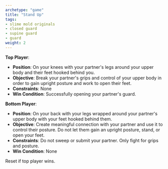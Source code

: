 ```yaml
---
archetype: "game"
title: "Stand Up"
tags:
- slime mold originals
- closed guard
- supine guard
- guard
weight: 2
---
```


**Top Player**:
  * **Position**: On your knees with your partner's legs around your upper body and their feet hooked behind you.
  * **Objective**: Break your partner's grips and control of your upper body in order to gain upright posture and work to open their feet.
  * **Constraints**: None
  * **Win Condition**: Successfully opening your partner's guard.

**Bottom Player**:
  * **Position**: On your back with your legs wrapped around your partner's upper body with your feet hooked behind them.
  * **Objective**: Create meaningful connection with your partner and use it to control their posture. Do not let them gain an upright posture, stand, or open your feet.
  * **Constraints**: Do not sweep or submit your partner. Only fight for grips and posture.
  * **Win Condition**: None

Reset if top player wins.